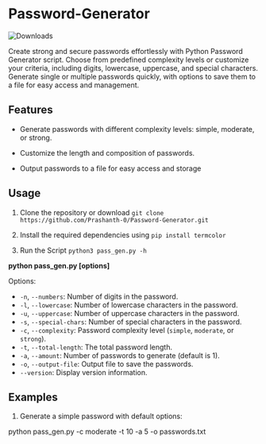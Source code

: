 # Password-Generator

![Downloads](https://img.shields.io/endpoint?url=https://github-release-downloads-badge.vercel.app/api/Prashanth-0/Password-Generator/latest)

Create strong and secure passwords effortlessly with  Python Password Generator script. Choose from predefined complexity levels or customize your criteria, including digits, lowercase, uppercase, and special characters. Generate single or multiple passwords quickly, with options to save them to a file for easy access and management.

## Features

- Generate passwords with different complexity levels: simple, moderate, or strong.
  
- Customize the length and composition of passwords.
  
- Output passwords to a file for easy access and storage

## Usage

1. Clone the repository or download `git clone https://github.com/Prashanth-0/Password-Generator.git`
  
2. Install the required dependencies using
   `pip install termcolor`

3. Run the Script
   `python3 pass_gen.py -h`

**python pass_gen.py [options]**

Options:
- `-n`, `--numbers`: Number of digits in the password.
- `-l`, `--lowercase`: Number of lowercase characters in the password.
- `-u`, `--uppercase`: Number of uppercase characters in the password.
- `-s`, `--special-chars`: Number of special characters in the password.
- `-c`, `--complexity`: Password complexity level (`simple`, `moderate`, or `strong`).
- `-t`, `--total-length`: The total password length.
- `-a`, `--amount`: Number of passwords to generate (default is 1).
- `-o`, `--output-file`: Output file to save the passwords.
- `--version`: Display version information.

## Examples
1. Generate a simple password with default options:

python pass_gen.py -c moderate -t 10 -a 5 -o passwords.txt
